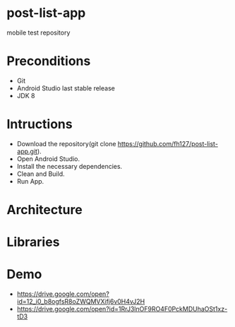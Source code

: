 # post-list-app
mobile test repository 

# Preconditions
* Git
* Android Studio last stable release
* JDK 8

# Intructions
* Download the repository(git clone https://github.com/fh127/post-list-app.git).
* Open Android Studio.
* Install the necessary dependencies.
* Clean and Build.
* Run App.


# Architecture

# Libraries

# Demo
* https://drive.google.com/open?id=12_i0_b8ogfsR8oZWQMVXifj6v0H4vJ2H
* https://drive.google.com/open?id=1RrJ3lnOF9RO4F0PckMDUhaOSt1xz-tD3



